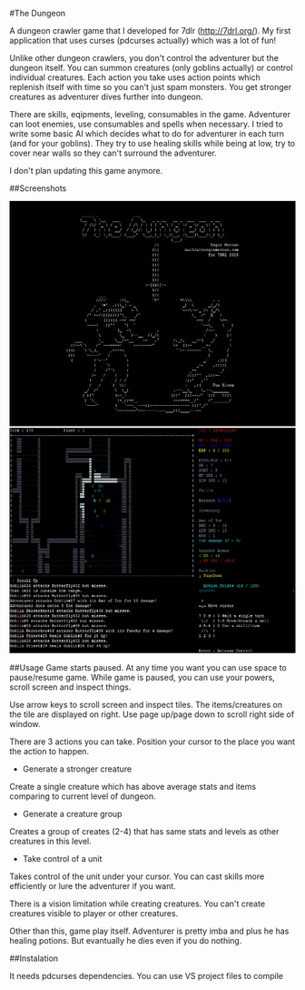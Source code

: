 #The Dungeon

A dungeon crawler game that I developed for 7dlr (http://7drl.org/). My first application that uses curses (pdcurses actually) which was a lot of fun!

Unlike other dungeon crawlers, you don't control the adventurer but the dungeon itself. You can summon creatures (only goblins actually) or control individual creatures. Each action you take uses action points which replenish itself with time so you can't just spam monsters. You get stronger creatures as adventurer dives further into dungeon.

There are skills, eqipments, leveling, consumables in the game. Adventurer can loot enemies, use consumables and spells when necessary. I tried to write some basic AI which decides what to do for adventurer in each turn (and for your goblins). They try to use healing skills while being at low, try to cover near walls so they can't surround the adventurer.

I don't plan updating this game anymore.

##Screenshots

![ss](https://raw.githubusercontent.com/shultays/crawler/master/ss0.png)
![ss1](https://raw.githubusercontent.com/shultays/crawler/master/ss1.png)

##Usage
Game starts paused. At any time you want you can use space to pause/resume game. While game is paused, you can use your powers, scroll screen and inspect things.

Use arrow keys to scroll screen and inspect tiles. The items/creatures on the tile are displayed on right. Use page up/page down to scroll right side of window.

There are 3 actions you can take. Position your cursor to the place you want the action to happen.

* Generate a stronger creature
 
Create a single creature which has above average stats and items comparing to current level of dungeon.
* Generate a creature group

Creates a group of creates (2-4) that has same stats and levels as other creatures in this level.
* Take control of a unit

Takes control of the unit under your cursor. You can cast skills more efficiently or lure the adventurer if you want.

There is a vision limitation while creating creatures. You can't create creatures visible to player or other creatures.

Other than this, game play itself. Adventurer is pretty imba and plus he has healing potions. But evantually he dies even if you do nothing.

##Instalation

It needs pdcurses dependencies. You can use VS project files to compile
